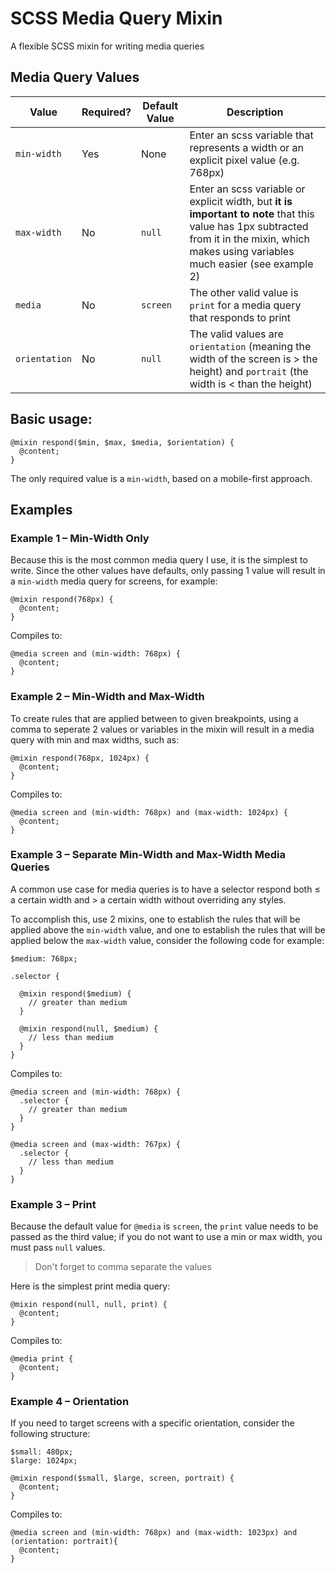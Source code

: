 # SCSS Media Query Mixin

A flexible SCSS mixin for writing media queries

## Media Query Values

| Value | Required? | Default Value | Description |
| --- | --- | --- | --- |
| `min-width` | Yes | None | Enter an scss variable that represents a width or an explicit pixel value (e.g. 768px) |
| `max-width` | No | `null` | Enter an scss variable or explicit width, but **it is important to note** that this value has 1px subtracted from it in the mixin, which makes using variables much easier (see example 2) |
| `media` | No | `screen` | The other valid value is `print` for a media query that responds to print |
| `orientation` | No | `null` | The valid values are `orientation` (meaning the width of the screen is > the height) and `portrait` (the width is < than the height) |

## Basic usage:

```
@mixin respond($min, $max, $media, $orientation) {
  @content;
}
```

The only required value is a `min-width`, based on a mobile-first approach.

## Examples

### Example 1 – Min-Width Only

Because this is the most common media query I use, it is the simplest to write. Since the other values have defaults, only passing 1 value will result in a `min-width` media query for screens, for example:

```
@mixin respond(768px) {
  @content;
}
```

Compiles to:

```
@media screen and (min-width: 768px) {
  @content;
}
```

### Example 2 – Min-Width and Max-Width

To create rules that are applied between to given breakpoints, using a comma to seperate 2 values or variables in the mixin will result in a media query with min and max widths, such as:

```
@mixin respond(768px, 1024px) {
  @content;
}
```

Compiles to:

```
@media screen and (min-width: 768px) and (max-width: 1024px) {
  @content;
}
```

### Example 3 – Separate Min-Width and Max-Width Media Queries

A common use case for media queries is to have a selector respond both ≤ a certain width and > a certain width without overriding any styles.

To accomplish this, use 2 mixins, one to establish the rules that will be applied above the `min-width` value, and one to establish the rules that will be applied below the `max-width` value, consider the following code for example:

```
$medium: 768px;

.selector {

  @mixin respond($medium) {
    // greater than medium
  }

  @mixin respond(null, $medium) {
    // less than medium
  }
}
```

Compiles to:

```
@media screen and (min-width: 768px) {
  .selector {
    // greater than medium
  }
}

@media screen and (max-width: 767px) {
  .selector {
    // less than medium
  }
}
```

### Example 3 – Print

Because the default value for `@media` is `screen`, the `print` value needs to be passed as the third value; if you do not want to use a min or max width, you must pass `null` values.

> Don't forget to comma separate the values

Here is the simplest print media query:

```
@mixin respond(null, null, print) {
  @content;
}
```

Compiles to:

```
@media print {
  @content;
}
```

### Example 4 – Orientation

If you need to target screens with a specific orientation, consider the following structure:

```
$small: 480px;
$large: 1024px;

@mixin respond($small, $large, screen, portrait) {
  @content;
}
```

Compiles to:

```
@media screen and (min-width: 768px) and (max-width: 1023px) and (orientation: portrait){
  @content;
}
```
